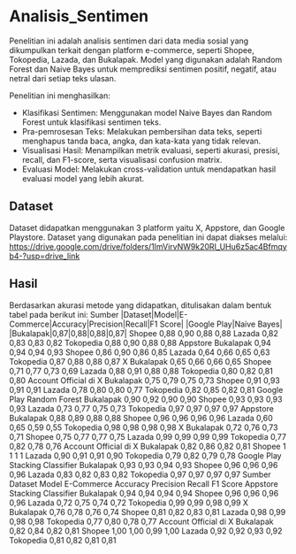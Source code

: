# Analisis_Sentimen

Penelitian ini adalah analisis sentimen dari data media sosial yang dikumpulkan terkait dengan platform e-commerce, seperti Shopee, Tokopedia, Lazada, dan Bukalapak. Model yang digunakan adalah Random Forest dan Naive Bayes untuk memprediksi sentimen positif, negatif, atau netral dari setiap teks ulasan.

Penelitian ini menghasilkan:
- Klasifikasi Sentimen: Menggunakan model Naive Bayes dan Random Forest untuk klasifikasi sentimen teks.
- Pra-pemrosesan Teks: Melakukan pembersihan data teks, seperti menghapus tanda baca, angka, dan kata-kata yang tidak relevan.
- Visualisasi Hasil: Menampilkan metrik evaluasi, seperti akurasi, presisi, recall, dan F1-score, serta visualisasi confusion matrix.
- Evaluasi Model: Melakukan cross-validation untuk mendapatkan hasil evaluasi model yang lebih akurat.

## Dataset
Dataset didapatkan menggunakan 3 platform yaitu X, Appstore, dan Google Playstore. Dataset yang digunakan pada penelitian ini dapat diakses melalui:
https://drive.google.com/drive/folders/1lmVirvNW9k20RI_UHu6z5ac4Bfmqyb4-?usp=drive_link

## Hasil
Berdasarkan akurasi metode yang didapatkan, ditulisakan dalam bentuk tabel pada berikut ini:
Sumber
|Dataset|Model|E-Commerce|Accuracy|Precision|Recall|F1 Score|
|Google Play|Naive Bayes|
|Bukalapak|0,87|0,88|0,88|0,87|
		Shopee	0,88	0,90	0,88	0,88
		Lazada	0,82	0,83	0,83	0,82
		Tokopedia	0,88	0,90	0,88	0,88
Appstore		Bukalapak	0,94	0,94	0,94	0,93
		Shopee	0,86	0,90	0,86	0,85
		Lazada	0,64	0,66	0,65	0,63
		Tokopedia	0,87	0,88	0,88	0,87
X		Bukalapak	0,65	0,66	0,66	0,65
		Shopee	0,71	0,77	0,73	0,69
		Lazada	0,88	0,91	0,88	0,88
		Tokopedia	0,80	0,82	0,81	0,80
Account Official di X		Bukalapak	0,75	0,79	0,75	0,73
		Shopee	0,91	0,93	0,91	0,91
		Lazada	0,78	0,80	0,80	0,77
		Tokopedia	0,82	0,85	0,82	0,81
Google Play	Random Forest
	Bukalapak	0,90	0,92	0,90	0,90
		Shopee	0,93	0,93	0,93	0,93
		Lazada	0,73	0,77	0,75	0,73
		Tokopedia	0,97	0,97	0,97	0,97
Appstore		Bukalapak	0,88	0,89	0,88	0,88
		Shopee	0,96	0,96	0,96	0,96
		Lazada	0,60	0,65	0,59	0,55
		Tokopedia	0,98	0,98	0,98	0,98
X		Bukalapak	0,72	0,76	0,73	0,71
		Shopee	0,75	0,77	0,77	0,75
		Lazada	0,99	0,99	0,99	0,99
		Tokopedia	0,77	0,82	0,78	0,76
Account Official di X		Bukalapak	0,82	0,86	0,82	0,81
		Shopee	1	1	1	1
		Lazada	0,90	0,91	0,91	0,90
		Tokopedia	0,79	0,82	0,79	0,78
Google Play	Stacking Classifier
	Bukalapak	0,93	0,93	0,94	0,93
		Shopee	0,96	0,96	0,96	0,96
		Lazada	0,83	0,82	0,83	0,82
		Tokopedia	0,97	0,97	0,97	0,97
Sumber
Dataset	Model	E-Commerce	Accuracy	Precision	Recall	F1 Score
Appstore	Stacking Classifier	Bukalapak	0,94	0,94	0,94	0,94
		Shopee	0,96	0,96	0,96	0,96
		Lazada	0,72	0,75	0,74	0,72
		Tokopedia	0,99	0,99	0,98	0,99
X		Bukalapak	0,76	0,78	0,76	0,74
		Shopee	0,81	0,82	0,83	0,81
		Lazada	0,98	0,99	0,98	0,98
		Tokopedia	0,77	0,80	0,78	0,77
Account Official di X		Bukalapak	0,82	0,84	0,82	0,81
		Shopee	1,00	1,00	0,99	1,00
		Lazada	0,92	0,92	0,93	0,92
		Tokopedia	0,81	0,82	0,81	0,81
